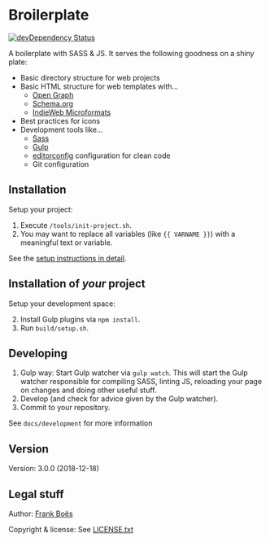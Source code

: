 Broilerplate
================

[![devDependency Status](https://david-dm.org/fboes/broilerplate/dev-status.svg)](https://david-dm.org/fboes/broilerplate?type=dev)

A boilerplate with SASS & JS. It serves the following goodness on a shiny plate:

* Basic directory structure for web projects
* Basic HTML structure for web templates with…
  * [Open Graph](http://ogp.me/)
  * [Schema.org](https://schema.org/)
  * [IndieWeb Microformats](https://indieweb.org/format)
* Best practices for icons
* Development tools like…
  * [Sass](https://sass-lang.com/)
  * [Gulp](https://gulpjs.com/)
  * [editorconfig](http://editorconfig.org/) configuration for clean code
  * Git configuration

Installation
------------

Setup your project:

1. Execute `/tools/init-project.sh`.
2. You may want to replace all variables (like `{{ VARNAME }}`) with a meaningful text or variable.

See the [setup instructions in detail](docs/development/setup.md).

Installation of _your_ project
--------------------------------

Setup your development space:

2. Install Gulp plugins via `npm install`.
4. Run `build/setup.sh`.

Developing
----------

1. Gulp way: Start Gulp watcher via `gulp watch`. This will start the Gulp watcher responsible for compiling SASS, linting JS, reloading your page on changes and doing other useful stuff.
2. Develop (and check for advice given by the Gulp watcher).
3. Commit to your repository.

See `docs/development` for more information

Version
-------

Version: 3.0.0 (2018-12-18)

Legal stuff
-----------

Author: [Frank Boës](http://3960.org)

Copyright & license: See [LICENSE.txt](LICENSE.txt)
